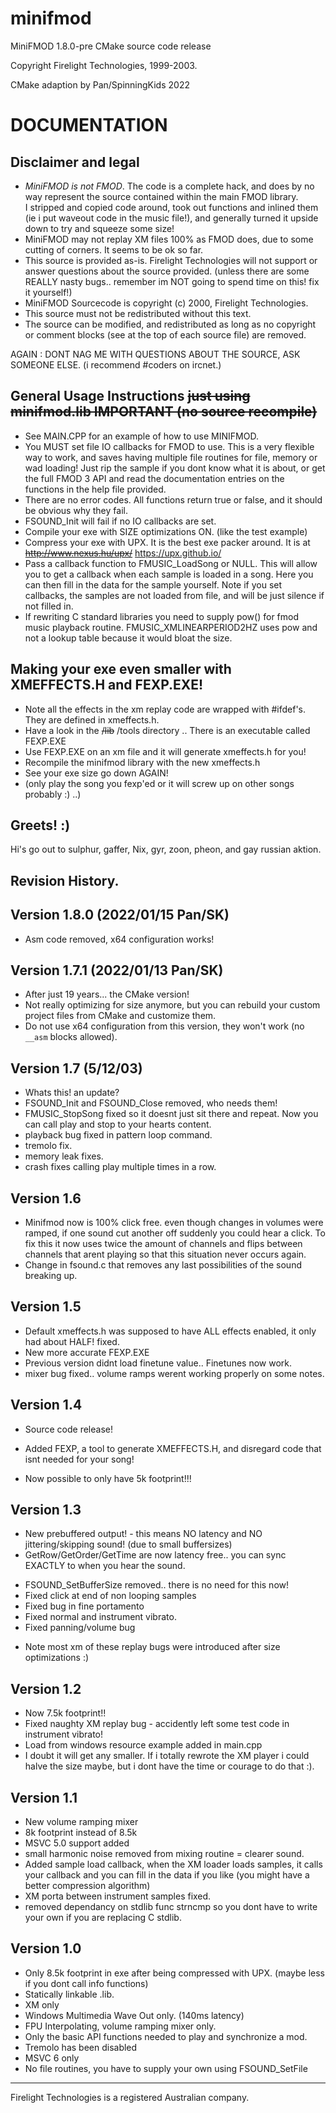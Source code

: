 # minifmod

MiniFMOD 1.8.0-pre CMake source code release

Copyright Firelight Technologies, 1999-2003.

CMake adaption by Pan/SpinningKids 2022

DOCUMENTATION 
==============

Disclaimer and legal
----------------------------
- *MiniFMOD is not FMOD*.  The code is a complete hack, and does 
  by no way represent the source contained within the main FMOD library.  
  I stripped and copied code around, took out functions and
  inlined them (ie i put waveout code in the music file!), and generally 
  turned it upside down to try and squeeze some size!
- MiniFMOD may not replay XM files 100% as FMOD does, due to some cutting of 
  corners.  It seems to be ok so far.
- This source is provided as-is.  Firelight Technologies will not support or answer 
  questions about the source provided.  (unless there are some REALLY nasty bugs.. 
  remember im NOT going to spend time on this! fix it yourself!)
- MiniFMOD Sourcecode is copyright (c) 2000, Firelight Technologies.
- This source must not be redistributed without this text. 
- The source can be modified, and redistributed as long as no copyright or comment
  blocks (see at the top of each source file) are removed.

AGAIN : DONT NAG ME WITH QUESTIONS ABOUT THE SOURCE, ASK SOMEONE ELSE. 
        (i recommend #coders on ircnet.)


General Usage Instructions ~~just using minifmod.lib IMPORTANT (no source recompile)~~
--------------------------------------------------------------------------
- See MAIN.CPP for an example of how to use MINIFMOD.
- You MUST set file IO callbacks for FMOD to use.  This is a very flexible way to
  work, and saves having multiple file routines for file, memory or wad loading!
  Just rip the sample if you dont know what it is about, or get the full FMOD 3 API and
  read the documentation entries on the functions in the help file provided.
- There are no error codes.  All functions return true or false, and it should be obvious why they fail.
- FSOUND_Init will fail if no IO callbacks are set.
- Compile your exe with SIZE optimizations ON. (like the test example)
- Compress your exe with UPX.  It is the best exe packer around.  It is at ~~http://www.nexus.hu/upx/~~
  https://upx.github.io/
- Pass a callback function to FMUSIC_LoadSong or NULL.  This will allow you to get a 
  callback when each sample is loaded in a song.  Here you can then fill in the data for
  the sample yourself.  Note if you set callbacks, the samples are not loaded from file,
  and will be just silence if not filled in.
- If rewriting C standard libraries you need to supply pow() for fmod music playback routine.
  FMUSIC_XMLINEARPERIOD2HZ uses pow and not a lookup table because it would bloat the size.


Making your exe even smaller with XMEFFECTS.H and FEXP.EXE!
------------------------------------------------------------
- Note all the effects in the xm replay code are wrapped with #ifdef's.  They are defined in 
  xmeffects.h.
- Have a look in the ~~/lib~~ /tools directory .. There is an executable called FEXP.EXE
- Use FEXP.EXE on an xm file and it will generate xmeffects.h for you!
- Recompile the minifmod library with the new xmeffects.h
- See your exe size go down AGAIN!
- (only play the song you fexp'ed or it will screw up on other songs probably :) ..)

Greets! :)
-----------
Hi's go out to sulphur, gaffer, Nix, gyr, zoon, pheon, and gay russian aktion.

Revision History.
------------------

Version 1.8.0 (2022/01/15 Pan/SK)
-----------
- Asm code removed, x64 configuration works!

Version 1.7.1 (2022/01/13 Pan/SK)
-----------
- After just 19 years... the CMake version!
- Not really optimizing for size anymore, but you can rebuild your custom project files from CMake and customize them.
- Do not use x64 configuration from this version, they won't work (no `__asm` blocks allowed).

Version 1.7 (5/12/03)
-----------
- Whats this! an update? 
- FSOUND_Init and FSOUND_Close removed, who needs them!
- FMUSIC_StopSong fixed so it doesnt just sit there and repeat.  Now you can call play and stop
  to your hearts content.
- playback bug fixed in pattern loop command.
- tremolo fix.
- memory leak fixes.
- crash fixes calling play multiple times in a row.

Version 1.6
-----------
- Minifmod now is 100% click free.  even though changes in volumes were ramped, if one sound
  cut another off suddenly you could hear a click.  To fix this it now uses twice the amount of 
  channels and flips between channels that arent playing so that this situation never occurs again.
- Change in fsound.c that removes any last possibilities of the sound breaking up.

Version 1.5
-----------
- Default xmeffects.h was supposed to have ALL effects enabled, it only had about HALF! fixed. 
- New more accurate FEXP.EXE
- Previous version didnt load finetune value.. Finetunes now work.
- mixer bug fixed.. volume ramps werent working properly on some notes.

Version 1.4
-----------
* Source code release!
+ Added FEXP, a tool to generate XMEFFECTS.H, and disregard code that isnt needed for your song!
* Now possible to only have 5k footprint!!!


Version 1.3
--------------
+ New prebuffered output! - this means NO latency and NO 
  jittering/skipping sound! (due to small buffersizes)
+ GetRow/GetOrder/GetTime are now latency free.. you can sync EXACTLY 
  to when you hear the sound.
- FSOUND_SetBufferSize removed.. there is no need for this now!
- Fixed click at end of non looping samples
- Fixed bug in fine portamento
- Fixed normal and instrument vibrato.
- Fixed panning/volume bug
* Note most xm of these replay bugs were introduced after size optimizations :)

Version 1.2
--------------
- Now 7.5k footprint!!
- Fixed naughty XM replay bug - accidently left some test code in instrument vibrato!
- Load from windows resource example added in main.cpp
- I doubt it will get any smaller.  If i totally rewrote the XM player i could halve the
  size maybe, but i dont have the time or courage to do that :).

Version 1.1
--------------
- New volume ramping mixer
- 8k footprint instead of 8.5k
- MSVC 5.0 support added
- small harmonic noise removed from mixing routine = clearer sound.
- Added sample load callback, when the XM loader loads samples, it calls your callback and 
  you can fill in the data if you like (you might have a better compression algorithm)
- XM porta between instrument samples fixed.
- removed dependancy on stdlib func strncmp so you dont have to write your own if you are replacing C stdlib.

Version 1.0
--------------
- Only 8.5k footprint in exe after being compressed with UPX.  (maybe less if you dont call info functions)
- Statically linkable .lib.
- XM only
- Windows Multimedia Wave Out only.  (140ms latency)
- FPU Interpolating, volume ramping mixer only.
- Only the basic API functions needed to play and synchronize a mod.
- Tremolo has been disabled
- MSVC 6 only 
- No file routines, you have to supply your own using FSOUND_SetFile
 
-------------------------------
Firelight Technologies is a registered Australian company.
